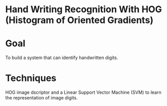 # Hand Writing Recognition With HOG (Histogram of Oriented Gradients)

# Goal
To build a system that can identify handwritten digits.

# Techniques
HOG image dscriptor and a Linear Support Vector Machine (SVM) to learn the representation of image digits.
